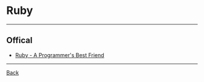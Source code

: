 # Ruby

---

## Offical

- [Ruby - A Programmer's Best Friend](https://www.ruby-lang.org/en/)

---

[Back](./../readme.md)
